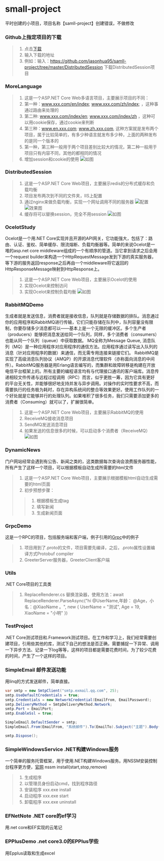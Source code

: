 # small-project
平时创建的小项目，项目名称【samll-project】创建错误，不做修改

### Github上指定项目的下载
 > 1. 点击[下载](https://minhaskamal.github.io/DownGit/#/home)
 > 2. 输入下载的地址
 > 3. 例如：输入：https://github.com/jasonhua95/samll-project/tree/master/DistributedSession   下载DistributedSession项目

### MoreLanguage
 > 1. 这是一个ASP.NET Core Web多语言项目，主要展示项目的不同：
 > 2. 第一种：www.xxx.com/en/index; www.xxx.com/zh/index; ，这种事通过路由来处理的
 > 3. 第二种: www.xxx.com/index/en; www.xxx.com/index/zh ，这种可以用cookie保存，通过cookie来判断
 > 4. 第三种：www.en.xxx.com; www.zh.xxx.com, 这种方案就是发布两个项目，属于比较简单的，有多少种语言就发布多少种，上面的两种发布的是同一个版本的
 > 5. 第一种，第三种一般用于两个项目差别比较大的情况，第二种一般用于项目只有内容不同，其他的都相同的情况
 > 6. 增加session和cookie的使用
 ![如图](https://github.com/jasonhua95/samll-project/blob/master/image/001.PNG)
 
### DistributedSession
> 1. 这是一个ASP.NET Core Web项目，主要展示redis的分布式缓存和负载均衡
> 2. 项目发布两次到不同的文件夹，IIS上配置
> 3. 通过nginx来做负载均衡，实现一个网址调用不同的服务器
![配置](https://github.com/jasonhua95/samll-project/blob/master/image/00201.png)
![效果图](https://github.com/jasonhua95/samll-project/blob/master/image/00202.png)
> 4. 缓存将可以替换session，完全不用session
![如图](https://github.com/jasonhua95/samll-project/blob/master/image/002.PNG)

### OcelotStudy
Ocelot是一个用.NET Core实现并且开源的API网关，它功能强大，包括了：路由、认证、鉴权、简单缓存、限流熔断、负载均衡器等。简单的来说Ocelot是一堆的asp.net core middleware组成的一个有顺序的管道。当它拿到请求之后会用一个request builder来构造一个HttpRequestMessage发到下游的真实服务器，等下游的服务返回response之后再由一个middleware将它返回的HttpResponseMessage映射到HttpResponse上。
> 1. 这是一个ASP.NET Core Web项目，主要展示Ocelot的使用
> 2. 实现Ocelot来控制访问
> 3. 实现Ocelot来控制负载均衡
![如图](https://github.com/jasonhua95/samll-project/blob/master/image/003.PNG)

### RabbitMQDemo
生成者就是发送信息，消费者就是接收信息，队列就是存储数据的排队。消息通过你的应用程序和RabbitMQ进行传输，它们只能存储在队列中，队列容量没有限制，你要存储多少消息都可以——基本上是一个无限的缓冲区。多个生产者（producers）能够把消息发送给同一个队列，同样，多个消费者（consumers）也能从同一个队列（queue）中获取数据。
MQ全称为Message Queue, 消息队列（MQ）是一种应用程序对应用程序的通信方法。应用程序通过读写出入队列的消息（针对应用程序的数据）来通信，而无需专用连接来链接它们。
RabbitMQ是实现了高级消息队列协议（AMQP）的开源消息代理软件（亦称面向消息的中间件）。RabbitMQ服务器是用Erlang语言编写的，而集群和故障转移是构建在开放电信平台框架上的。所有主要的编程语言均有与代理接口通讯的客户端库。消息传递相较文件传递与远程过程调用（RPC）而言，似乎更胜一筹，因为它具有更好的平台无关性，并能够很好地支持并发与异步调用。对操作的实时性要求不高，而需要执行的任务极为耗时，存在异构系统间的整合等效果更好。使用工作队列的一个好处就是它能够并行的处理队列。如果堆积了很多任务，我们只需要添加更多的消费者（Consuming）就可以了，扩展很简单。

> 1. 这是一个ASP.NET Core Web项目，主要展示RabbitMQ的使用
> 2. ReceiveMQ接收消息项目
> 3. SendMQ发送消息项目
> 4. 如果发送的信息很多的时候，可以启动多个消费者（ReceiveMQ）
![如图](https://github.com/jasonhua95/samll-project/blob/master/image/004.PNG)

### DynamicNews
门户网站经常会遇到有公告、新闻之类的，这类数据每次查询会浪费服务器性能，所有产生了这样一个项目，可以根据模板自动生成所需要的html文件

> 1. 这是一个ASP.NET Core Web项目，主要展示根据模板html自动生成需要的html页面
> 2. 初步预想步骤：
 >> 1. 根据模板生成tag
 >> 2. 填写新闻
 >> 3. 生成新闻页面
 
### GrpcDemo
这是一个RPC的项目，包括服务端和客户端，例子引用的[Grpc](https://github.com/grpc/grpc/tree/master/examples/csharp/Helloworld)中的例子
> 1. 项目用到了.proto的文件，项目需要先编译，之后，.proto属性设置编译方式Protobuf compiler
> 2. GreeterServer服务器，GreeterClient客户端
 
### Utils
.NET Core项目的工具类

> 1. ReplaceRenderer.cs 替换渲染器，使用方法：await ReplaceRenderer.ParseAsync("hi @UserName,年龄： @Age，小名：@XiaoName 。", new { UserName = "测试", Age = 19, XiaoName = "小明" })

### TestProject
.NET Core测试项目和.Framework测试项目。在工作和学习上，我们经常需要创建项目，引用些其他的库，测试下自己的想法是否正确，需要捕捉一下异常、调用一下异步方法、记录一下log等等，这样的项目都是需要花费时间，为了较少花费的时间，产生了一个这样的项目。

### SimpleEmail 邮件发送功能
用linq的方式发送邮件，简单直接。
``` C#
var smtp = new SmtpClient("smtp.exmail.qq.com", 25);
smtp.UseDefaultCredentials = true;
smtp.Credentials = new NetworkCredential(EmailFrom, EmailPassword);
smtp.DeliveryMethod = SmtpDeliveryMethod.Network;
smtp.Port = EmailPort;
smtp.EnableSsl = true;

SimpleEmail.DefaultSender = smtp;
SimpleEmail.From(EmailFrom, "系统邮件").To(EmailTo).Subject("主题").Body(content).Send();

smtp.Dispose();
```

### SimpleWindowsService .NET构建Windows服务
一个简单的服务托管框架，用于使用.NET构建Windows服务。用NSSM安装控制台程序更方便，[官网](https://nssm.cc/) nssm install(start,stop,remove) <servicename>
> 1. 生成程序
> 2. 以管理员身份启动cmd，找到程序路径
> 3. 安装程序 xxx.exe install
> 4. 启动程序 xxx.exe start
> 5. 卸载程序 xxx.exe uninstall

### EFNetNote .NET core的ef学习
用.net core和EF实现的云笔记

### EPPlusDemo .net core3.0的EPPlus学些
用Epplus读取和生成excel


